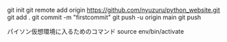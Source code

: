git init
git remote add origin https://github.com/nyuzuru/python_website.git
git add .
git commit -m "firstcommit"
git push -u origin main
git push


パイソン仮想環境に入るためのコマンド
source env/bin/activate